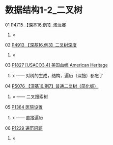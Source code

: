 # 数据结构1-2_二叉树

01 [P4715 【深基16.例1】淘汰赛](https://www.luogu.com.cn/problem/P4715)

1. × 

02 [P4913 【深基16.例3】二叉树深度](https://www.luogu.com.cn/problem/P4913)

1. ×

03 [P1827 [USACO3.4] 美国血统 American Heritage](https://www.luogu.com.cn/problem/P1827)

1. x —— 对树的生成，结构，遍历（深搜）都忘了

04 [P5076 【深基16.例7】普通二叉树（简化版）](https://www.luogu.com.cn/problem/P5076)

1. × —— 二叉搜索树

05 [P1364 医院设置](https://www.luogu.com.cn/problem/P1364)

1. x —— 直接遍历

06 [P1229 遍历问题](https://www.luogu.com.cn/problem/P1229)

1. ×
